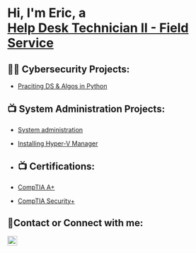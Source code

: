 <h1>Hi, I'm Eric, a <br/><a href="https://www.linkedin.com/in/eric-gadeh/">Help Desk Technician II - Field Service</a></h1>

<h2>👨‍💻 Cybersecurity Projects:</h2>

- [Praciting DS & Algos in Python](https://github.com/Kossigade18/SystemAdministrationLab)


<h2>📺 System Administration Projects:</h2>

- [System administration](https://github.com/EricGade/Sys-Admin)
- [Installing Hyper-V Manager](https://github.com/EricGade/Hyper-V-Manager-Installation)


- <h2>📺 Certifications:</h2>

- [CompTIA A+](https://www.credly.com/badges/fb7a31b5-8852-4743-a277-2b34efc5f286/linked_in_profile)
- [CompTIA Security+](https://www.credly.com/badges/fb7a31b5-8852-4743-a277-2b34efc5f286/linked_in_profile)

<h2> 🤳Contact or Connect with me:</h2>

[<img align="left" alt="JoshMadakor | LinkedIn" width="22px" src="https://cdn.jsdelivr.net/npm/simple-icons@v3/icons/linkedin.svg" />][linkedin]

[linkedin]: https://www.linkedin.com/in/eric-gadeh/

<!--
**joshmadakor1/joshmadakor1** is a ✨ _special_ ✨ repository because its `README.md` (this file) appears on your GitHub profile.

Here are some ideas to get you started:

- 🔭 I’m currently working on ...
- 🌱 I’m currently learning ...
- 👯 I’m looking to collaborate on ...
- 🤔 I’m looking for help with ...
- 💬 Ask me about ...
- 📫 How to reach me: ...
- 😄 Pronouns: ...
- ⚡ Fun fact: ...
-->
